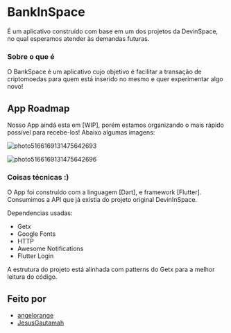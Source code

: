 # BankInSpace

É um aplicativo construído com base em um dos projetos da DevinSpace, no qual esperamos atender às demandas futuras.
### Sobre o que é
O BankSpace é um aplicativo cujo objetivo é facilitar a transação de criptomoedas para quem está inserido no mesmo e quer experimentar algo novo!
## App Roadmap
  Nosso App aindá esta em [WIP], porém estamos organizando o mais rápido possível para recebe-los!
  Abaixo algumas imagens:
  
  ![photo5166169131475642693](https://user-images.githubusercontent.com/40286179/138612032-459dd437-bfbb-4976-91ee-3d3672af6216.jpg)
  
  ![photo5166169131475642696](https://user-images.githubusercontent.com/40286179/138612083-870b2d31-cac6-483a-a3c8-97e216374f4a.jpg)


### Coisas técnicas :)
 O App foi construído com a linguagem [Dart], e framework [Flutter].
 Consumimos a API que já existia do projeto original DevinInSpace.
 
 Dependencias usadas:
 - Getx
 - Google Fonts
 - HTTP
 - Awesome Notifications
 - Flutter Login

 A estrutura do projeto está alinhada com patterns do Getx para a melhor leitura do código.
## Feito por
 - [angelorange](https://github.com/angelorange)
 - [JesusGautamah](https://github.com/JesusGautamah)
